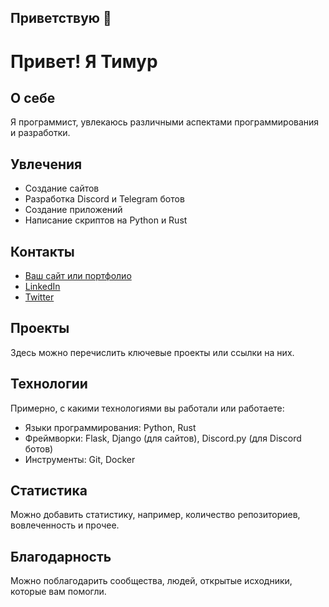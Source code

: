 ## Приветствую 👋
# Привет! Я Тимур

## О себе
Я программист, увлекаюсь различными аспектами программирования и разработки.

## Увлечения
- Создание сайтов
- Разработка Discord и Telegram ботов
- Создание приложений
- Написание скриптов на Python и Rust

## Контакты
- [Ваш сайт или портфолио](https://example.com)
- [LinkedIn](https://linkedin.com/in/yourprofile)
- [Twitter](https://twitter.com/yourhandle)

## Проекты
Здесь можно перечислить ключевые проекты или ссылки на них.

## Технологии
Примерно, с какими технологиями вы работали или работаете:

- Языки программирования: Python, Rust
- Фреймворки: Flask, Django (для сайтов), Discord.py (для Discord ботов)
- Инструменты: Git, Docker

## Статистика
Можно добавить статистику, например, количество репозиториев, вовлеченность и прочее.

## Благодарность
Можно поблагодарить сообщества, людей, открытые исходники, которые вам помогли.

